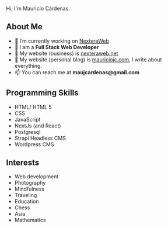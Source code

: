   <p>Hi, I'm Mauricio Cárdenas.</p>
  
  <h2>About Me</h2>
  <ul>
    <li>🔭 I’m currently working on <a href="https://nexteraweb.net">NexteraWeb</a></li>
    <li>🌱 I am a <strong>Full Stack Web Developer</strong></li>
    <li>📝 My website (business) is <a href="https://nexteraweb.net">nexteraweb.net</a></li>
    <li>📝 My website (personal blog) is <a href="https://mauriciojc.com">mauriciojc.com</a>, I write about everything.</li>
    <li>📫 You can reach me at <strong>maujcardenas@gmail.com</strong></li>
  </ul>
  
  <h2>Programming Skills</h2>
  <ul>
    <li>HTML/ HTML 5</li>
    <li>CSS</li>
    <li>JavaScript</li>
    <li>NextJs (and React)</li>
    <li>Postgresql</li>
    <li>Strapi Headless CMS</li>
    <li>Wordpress CMS</li>
  </ul>
  
  <h2>Interests</h2>
  <ul>
    <li>Web development</li>
    <li>Photography</li>
    <li>Mindfulness</li>
    <li>Traveling</li>
    <li>Education</li>
    <li>Chess</li>
    <li>Asia</li>
  <li>Mathematics</li>
  </ul>

